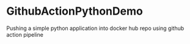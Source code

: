 # GithubActionPythonDemo
Pushing a simple python application into docker hub repo using github action pipeline
